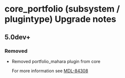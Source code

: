 # core_portfolio (subsystem / plugintype) Upgrade notes

## 5.0dev+

### Removed

- Removed portfolio_mahara plugin from core

  For more information see [MDL-84308](https://tracker.moodle.org/browse/MDL-84308)
